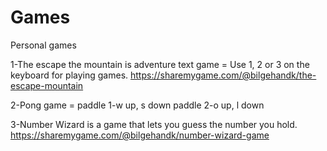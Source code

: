 # Games
Personal games

1-The escape the mountain is adventure text game = Use 1, 2 or 3 on the keyboard for playing games. https://sharemygame.com/@bilgehandk/the-escape-mountain

2-Pong game = paddle 1-w up, s down paddle 2-o up, l down

3-Number Wizard is a game that lets you guess the number you hold. https://sharemygame.com/@bilgehandk/number-wizard-game
